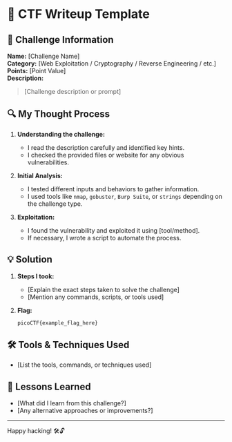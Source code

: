 # 📝 CTF Writeup Template

## 🔹 Challenge Information
**Name:** [Challenge Name]  
**Category:** [Web Exploitation / Cryptography / Reverse Engineering / etc.]  
**Points:** [Point Value]  
**Description:**  
> [Challenge description or prompt]

## 🔍 My Thought Process
1. **Understanding the challenge:**  
   - I read the description carefully and identified key hints.
   - I checked the provided files or website for any obvious vulnerabilities.

2. **Initial Analysis:**  
   - I tested different inputs and behaviors to gather information.
   - I used tools like `nmap`, `gobuster`, `Burp Suite`, or `strings` depending on the challenge type.

3. **Exploitation:**  
   - I found the vulnerability and exploited it using [tool/method].
   - If necessary, I wrote a script to automate the process.

## 💡 Solution
1. **Steps I took:**  
   - [Explain the exact steps taken to solve the challenge]
   - [Mention any commands, scripts, or tools used]

2. **Flag:**  
   ```
   picoCTF{example_flag_here}
   ```

## 🛠️ Tools & Techniques Used
- [List the tools, commands, or techniques used]

## 🧐 Lessons Learned
- [What did I learn from this challenge?]
- [Any alternative approaches or improvements?]

---
Happy hacking! 🛠️🔓



